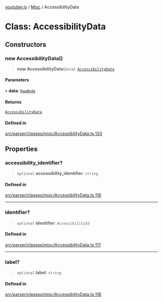 [youtubei.js](../../../README.md) / [Misc](../README.md) / AccessibilityData

# Class: AccessibilityData

## Constructors

### new AccessibilityData()

> **new AccessibilityData**(`data`): [`AccessibilityData`](AccessibilityData.md)

#### Parameters

• **data**: [`RawNode`](../../APIResponseTypes/type-aliases/RawNode.md)

#### Returns

[`AccessibilityData`](AccessibilityData.md)

#### Defined in

[src/parser/classes/misc/AccessibilityData.ts:120](https://github.com/LuanRT/YouTube.js/blob/af92984523f90200a18314b94478a2697c9deab0/src/parser/classes/misc/AccessibilityData.ts#L120)

## Properties

### accessibility\_identifier?

> `optional` **accessibility\_identifier**: `string`

#### Defined in

[src/parser/classes/misc/AccessibilityData.ts:116](https://github.com/LuanRT/YouTube.js/blob/af92984523f90200a18314b94478a2697c9deab0/src/parser/classes/misc/AccessibilityData.ts#L116)

***

### identifier?

> `optional` **identifier**: `AccessibilityId`

#### Defined in

[src/parser/classes/misc/AccessibilityData.ts:117](https://github.com/LuanRT/YouTube.js/blob/af92984523f90200a18314b94478a2697c9deab0/src/parser/classes/misc/AccessibilityData.ts#L117)

***

### label?

> `optional` **label**: `string`

#### Defined in

[src/parser/classes/misc/AccessibilityData.ts:118](https://github.com/LuanRT/YouTube.js/blob/af92984523f90200a18314b94478a2697c9deab0/src/parser/classes/misc/AccessibilityData.ts#L118)
